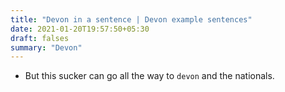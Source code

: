 ```yaml
---
title: "Devon in a sentence | Devon example sentences"
date: 2021-01-20T19:57:50+05:30
draft: falses
summary: "Devon"
---
```

- But this sucker can go all the way to `devon` and the nationals.
                 
